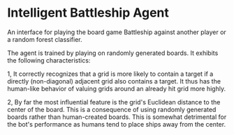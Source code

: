 # Intelligent Battleship Agent

An interface for playing the board game Battleship against another player or a random forest classifier.

The agent is trained by playing on randomly generated boards. It exhibits the following characteristics:

1, It correctly recognizes that a grid is more likely to contain a target if a directly (non-diagonal) adjacent grid also contains a target. It thus has the human-like behavior of valuing grids around an already hit grid more highly.

2, By far the most influential feature is the grid's Euclidean distance to the center of the board. This is a consequence of using randomly generated boards rather than human-created boards. This is somewhat detrimental for the bot's performance as humans tend to place ships away from the center.
